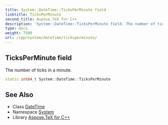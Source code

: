 ```yaml
---
title: System::DateTime::TicksPerMinute field
linktitle: TicksPerMinute
second_title: Aspose.TeX for C++
description: 'System::DateTime::TicksPerMinute field. The number of ticks in a minute in C++.'
type: docs
weight: 7500
url: /cpp/system/datetime/ticksperminute/
---
```

## TicksPerMinute field


The number of ticks in a minute.

```cpp
static int64_t System::DateTime::TicksPerMinute
```

## See Also

* Class [DateTime](../)
* Namespace [System](../../)
* Library [Aspose.TeX for C++](../../../)
